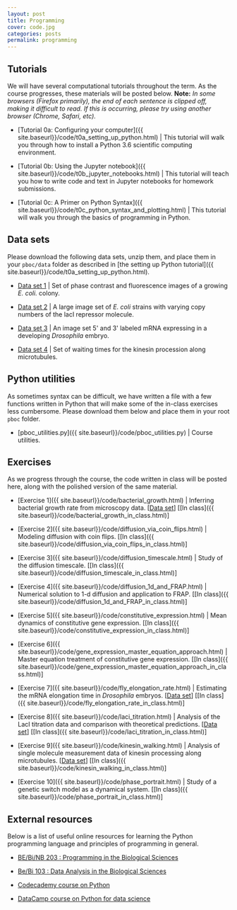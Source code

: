 ```yaml
---
layout: post
title: Programming
cover: code.jpg
categories: posts
permalink: programming
---
```


## Tutorials
We will have several computational tutorials throughout the term. As the course
progresses, these materials will be posted below. **Note:** *In some browsers (Firefox primarily), the end of each sentence is clipped off, making it difficult to read. If this is occurring, please try using another browser (Chrome, Safari, etc).*

* [Tutorial 0a: Configuring your computer]({{ site.baseurl}}/code/t0a_setting_up_python.html) \| This tutorial will walk you through how to install a Python 3.6 scientific computing environment.

* [Tutorial 0b: Using the Jupyter notebook]({{ site.baseurl}}/code/t0b_jupyter_notebooks.html) \| This tutorial will teach you how to write code and text in Jupyter notebooks for homework submissions.

* [Tutorial 0c: A Primer on Python Syntax]({{ site.baseurl}}/code/t0c_python_syntax_and_plotting.html) \| This tutorial will walk you through the basics of programming in Python.

## Data sets
Please download the following data sets, unzip them, and place them in your `pboc/data` folder as described in [the setting up Python tutorial]({{ site.baseurl}}/code/t0a_setting_up_python.html).

* [Data set 1](http://rpdata.caltech.edu/courses/course_data/ecoli_growth.zip) \| Set of phase contrast and fluorescence images of a growing *E. coli.* colony.

* [Data set 2](http://rpdata.caltech.edu/courses/course_data/lacI_titration.zip) \| A large image set of *E. coli* strains with varying copy numbers of the lacI repressor molecule.

* [Data set 3](http://rpdata.caltech.edu/courses/course_data/ms2_elongation.zip) \| An image set 5' and 3' labeled mRNA expressing in a developing *Drosophila* embryo.

* [Data set 4](http://rpdata.caltech.edu/courses/course_data/yildiz_step_times.csv) \| Set of waiting times for the kinesin procession along microtubules.

## Python utilities
As sometimes syntax can be difficult, we have written a file with a few functions written in Python that will make some of the in-class exercises less cumbersome. Please download them below and place them in your root `pboc` folder.

* [pboc_utilities.py]({{ site.baseurl}}/code/pboc_utilities.py) \| Course utilities.


## Exercises
As we progress through the course, the code written in class will be posted here, along with the polished version of the same material.

* [Exercise 1]({{ site.baseurl}}/code/bacterial_growth.html) \| Inferring bacterial growth rate from microscopy data. \[[Data set](http://rpdata.caltech.edu/courses/course_data/ecoli_growth.zip)\] \[[In class]({{ site.baseurl}}/code/bacterial_growth_in_class.html)\]

* [Exercise 2]({{ site.baseurl}}/code/diffusion_via_coin_flips.html) \| Modeling diffusion with coin flips. \[[In class]({{ site.baseurl}}/code/diffusion_via_coin_flips_in_class.html)\]

* [Exercise 3]({{ site.baseurl}}/code/diffusion_timescale.html) \| Study of the diffusion timescale. \[[In class]({{ site.baseurl}}/code/diffusion_timescale_in_class.html)\]

* [Exercise 4]({{ site.baseurl}}/code/diffusion_1d_and_FRAP.html) \| Numerical solution to 1-d diffusion and application to FRAP. \[[In class]({{ site.baseurl}}/code/diffusion_1d_and_FRAP_in_class.html)\]

* [Exercise 5]({{ site.baseurl}}/code/constitutive_expression.html) \| Mean dynamics of constitutive gene expression. \[[In class]({{ site.baseurl}}/code/constitutive_expression_in_class.html)\]

* [Exercise 6]({{ site.baseurl}}/code/gene_expression_master_equation_approach.html) \| Master equation treatment of constitutive gene expression. \[[In class]({{ site.baseurl}}/code/gene_expression_master_equation_approach_in_class.html)\]

* [Exercise 7]({{ site.baseurl}}/code/fly_elongation_rate.html) \| Estimating the mRNA elongation time in *Drosophila* embryos. \[[Data set](http://rpdata.caltech.edu/courses/course_data/ms2_elongation.zip)\] \[[In class]({{ site.baseurl}}/code/fly_elongation_rate_in_class.html)\]

* [Exercise 8]({{ site.baseurl}}/code/laci_titration.html) \| Analysis of the LacI titration data and comparison with theoretical predictions. \[[Data set](http://rpdata.caltech.edu/courses/course_data/lacI_titration.zip)\] \[[In class]({{ site.baseurl}}/code/laci_titration_in_class.html)\]

* [Exercise 9]({{ site.baseurl}}/code/kinesin_walking.html) \| Analysis of single molecule measurement data of kinesin processing along microtubules. \[[Data set](http://rpdata.caltech.edu/courses/course_data/yildiz_step_times.csv)\] \[[In class]({{ site.baseurl}}/code/kinesin_walking_in_class.html)\]

* [Exercise 10]({{ site.baseurl}}/code/phase_portrait.html) \| Study of a genetic switch model as a dynamical system. \[[In class]({{ site.baseurl}}/code/phase_portrait_in_class.html)\]






## External resources
Below is a list of useful online resources for learning the Python programming language and principles of programming in general.

* [BE/Bi/NB 203 : Programming in the Biological Sciences](http://justinbois.github.io/bootcamp/2018/)

* [Be/Bi 103 : Data Analysis in the Biological Sciences](http://www.bebi103.caltech.edu)

* [Codecademy course on Python](https://www.codecademy.com/learn/python)

* [DataCamp course on Python for data science](https://www.datacamp.com/courses/intro-to-python-for-data-science)
